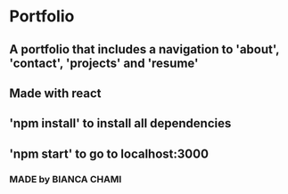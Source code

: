 # Portfolio 

## A portfolio that includes a navigation to 'about', 'contact', 'projects' and 'resume'

## Made with react 

## 'npm install' to install all dependencies

## 'npm start' to go to localhost:3000



### MADE by BIANCA CHAMI 
